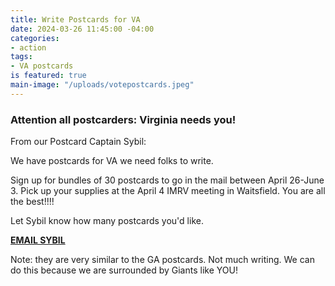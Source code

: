 ```yaml
---
title: Write Postcards for VA
date: 2024-03-26 11:45:00 -04:00
categories:
- action
tags:
- VA postcards
is featured: true
main-image: "/uploads/votepostcards.jpeg"
---
```


### Attention all postcarders: Virginia needs you!

From our Postcard Captain Sybil:

We have postcards for VA we need folks to write.

Sign up for bundles of 30 postcards to go in the mail between April 26-June 3.  Pick up your supplies at the April 4 IMRV  meeting in Waitsfield.  You are all the best!!!!

Let Sybil know how many postcards you'd like. 

<a class="nav-link" href="mailto:sybil.sch@gmail.com">**EMAIL SYBIL**</a> 

Note: they are very similar to the GA postcards. Not much writing. We can do this because we are surrounded by Giants like YOU!